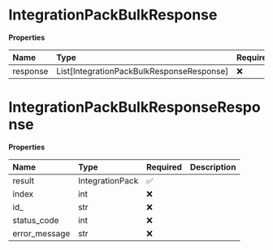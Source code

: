 # IntegrationPackBulkResponse

**Properties**

| Name     | Type                                      | Required | Description |
| :------- | :---------------------------------------- | :------- | :---------- |
| response | List[IntegrationPackBulkResponseResponse] | ❌       |             |

# IntegrationPackBulkResponseResponse

**Properties**

| Name          | Type            | Required | Description |
| :------------ | :-------------- | :------- | :---------- |
| result        | IntegrationPack | ✅       |             |
| index         | int             | ❌       |             |
| id\_          | str             | ❌       |             |
| status_code   | int             | ❌       |             |
| error_message | str             | ❌       |             |

